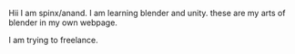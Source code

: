 Hii I am spinx/anand. I am learning blender and unity. these are my arts of blender in my own webpage. 

I am trying to freelance. 

